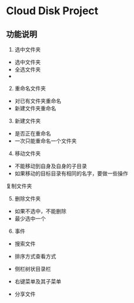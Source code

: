 ﻿# Cloud Disk Project

## 功能说明
 1. 选中文件夹
  - 选中文件夹
  - 全选文件夹
  - 

 2. 重命名文件夹
  - 对已有文件夹重命名
  - 新建文件夹重命名

 3. 新建文件夹
   - 是否正在重命名
   - 一次只能重命名一个文件夹



 4. 移动文件夹
   - 不能移动到自身及自身的子目录
   - 如果移动的目标目录有相同的名字，要做一些操作

复制文件夹
    
 5. 删除文件夹
   - 如果不选中，不能删除
   - 最少选中一个

6. 事件


 - 搜索文件


 - 排序方式查看方式

 - 侧栏树状目录栏
 - 右键菜单及其子菜单



- 分享文件 